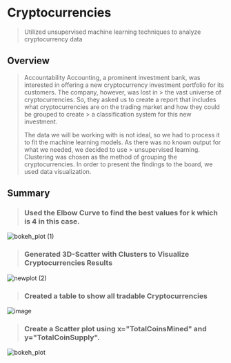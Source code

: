 # Cryptocurrencies
> Utilized unsupervised machine learning techniques to analyze cryptocurrency data

## Overview
> Accountability Accounting, a prominent investment bank, was interested in offering a new cryptocurrency investment portfolio for its customers. The company, however, was lost in > the vast universe of cryptocurrencies. So, they asked us to create a report that includes what cryptocurrencies are on the trading market and how they could be grouped to create > a classification system for this new investment.
>
> The data we will be working with is not ideal, so we had to process it to fit the machine learning models. As there was no known output for what we needed, we decided to use > unsupervised learning. Clustering was chosen as the method of grouping the cryptocurrencies. In order to present the findings to the board, we used data visualization.

## Summary

> ### Used the Elbow Curve to find the best values for k which is 4 in this case.

![bokeh_plot (1)](https://user-images.githubusercontent.com/78935551/124415664-4ff54500-dd23-11eb-918b-861d70e2119d.png)

> ### Generated 3D-Scatter with Clusters to Visualize Cryptocurrencies Results

![newplot (2)](https://user-images.githubusercontent.com/78935551/124416177-664fd080-dd24-11eb-8c50-b24be8c418a6.png)

> ### Created a table to show all tradable Cryptocurrencies

![image](https://user-images.githubusercontent.com/78935551/124416232-88e1e980-dd24-11eb-88d3-1405ef098afa.png)

> ### Create a Scatter plot using x="TotalCoinsMined" and y="TotalCoinSupply".

![bokeh_plot](https://user-images.githubusercontent.com/78935551/124416331-bf1f6900-dd24-11eb-90e9-e532ec7b1785.png)

